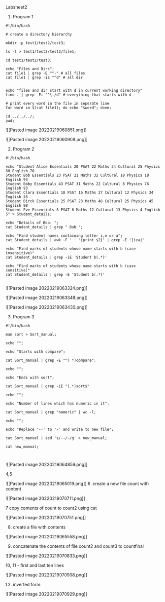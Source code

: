 Labsheet2

1.  Program 1

```
#!/bin/bash

# create a directory hierarchy

mkdir -p test1/test2/test3;

ls -l > test1/test2/test3/file1;

cd test1/test2/test3;

echo "Files and Dirs";
cat file1 | grep -E "^-" # all files
cat file1 | grep -iE "^d" # all dir


echo "files and dir start with d in current working directory"
find . | grep -Ei "^\./d" # everything that starts with d

# print every word in the file in seperate line
for word in $(cat file1); do echo "$word"; done;

cd ../../../;
pwd;

```

![[Pasted image 20220219060851.png]]

![[Pasted image 20220219060908.png]]

2. Program 2

```
#!/bin/bash

echo "Student Alice Essentials 20 PSAT 22 Maths 34 Cultural 25 Physics 80 English 70
Student Bob Essentials 23 PSAT 21 Maths 32 Cultural 18 Physics 18 English 94
Student Boby Essentials 43 PSAT 31 Maths 22 Cultural 8 Physics 76 English 93
Student Clara Essentials 18 PSAT 16 Maths 27 Cultural 12 Physics 34 English 45
Student Dirck Essentials 25 PSAT 23 Maths 48 Cultural 25 Physics 45 English 98
Student Eve Essentials 8 PSAT 6 Maths 12 Cultural 13 Physics 4 English 5" > Student_details;

echo "Details of Bob: ";
cat Student_details | grep " Bob ";

echo "Find student names containing letter i,e or a";
cat Student_details | awk -F ' ' '{print $2}' | grep -E '[iea]'

echo "Find marks of students whose name starts with b (case insensitive)"
cat Student_details | grep -iE 'Student b(.*)'

echo "Find marks of students whose name starts with b (case sensitive)"
cat Student_details | grep -E 'Student b(.*)'


```

![[Pasted image 20220219063324.png]]

![[Pasted image 20220219063348.png]]

![[Pasted image 20220219063430.png]]

3. Program 3


```
#!/bin/bash

man sort > Sort_manual;

echo "";

echo "Starts with compare";

cat Sort_manual | grep -E "^( *)compare";

echo "";

echo "Ends with sort";

cat Sort_manual | grep -iE "(.*)sort$"

echo "";

echo "Number of lines which has numeric in it";

cat Sort_manual | grep "numeric" | wc -l;

echo "";

echo "Replace '--' to '-' and write to new file";

cat Sort_manual | sed 's/--/-/g' > new_manual;

cat new_manual;



```

![[Pasted image 20220219064859.png]]

4,5

![[Pasted image 20220219065019.png]]
6. create a new file count with content

![[Pasted image 20220219070711.png]]

7 copy contents of count to count2 using cat

![[Pasted image 20220219070751.png]]

8. create a file with contents


![[Pasted image 20220219065558.png]]

9. concatenate the contents of file count2 and count3 to countfinal

![[Pasted image 20220219070833.png]]

10, 11 - first and last ten lines

![[Pasted image 20220219070908.png]]

12. inverted form

![[Pasted image 20220219070929.png]]

